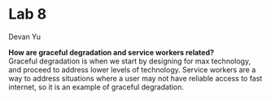 # Lab 8

Devan Yu

**How are graceful degradation and service workers related?** \
Graceful degradation is when we start by designing for max technology, and proceed to address lower levels of technology. Service workers are a way to address situations where a user may not have reliable access to fast internet, so it is an example of graceful degradation.